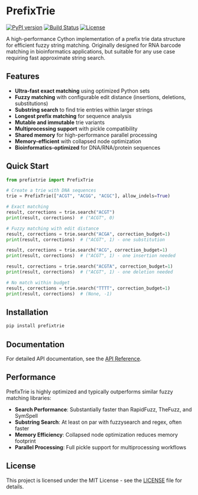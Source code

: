 # PrefixTrie

[![PyPI version](https://img.shields.io/pypi/v/prefixtrie.svg)](https://pypi.org/project/prefixtrie/)
[![Build Status](https://img.shields.io/github/actions/workflow/status/austinv11/PrefixTrie/ci.yml?branch=master)](https://github.com/austinv11/PrefixTrie/actions)
[![License](https://img.shields.io/github/license/austinv11/PrefixTrie.svg)](https://github.com/austinv11/PrefixTrie/blob/master/LICENSE)

A high-performance Cython implementation of a prefix trie data structure for efficient fuzzy string matching. Originally designed for RNA barcode matching in bioinformatics applications, but suitable for any use case requiring fast approximate string search.

## Features

- **Ultra-fast exact matching** using optimized Python sets
- **Fuzzy matching** with configurable edit distance (insertions, deletions, substitutions)
- **Substring search** to find trie entries within larger strings
- **Longest prefix matching** for sequence analysis
- **Mutable and immutable** trie variants
- **Multiprocessing support** with pickle compatibility
- **Shared memory** for high-performance parallel processing
- **Memory-efficient** with collapsed node optimization
- **Bioinformatics-optimized** for DNA/RNA/protein sequences

## Quick Start

```python
from prefixtrie import PrefixTrie

# Create a trie with DNA sequences
trie = PrefixTrie(["ACGT", "ACGG", "ACGC"], allow_indels=True)

# Exact matching
result, corrections = trie.search("ACGT")
print(result, corrections)  # ("ACGT", 0)

# Fuzzy matching with edit distance
result, corrections = trie.search("ACGA", correction_budget=1)
print(result, corrections)  # ("ACGT", 1) - one substitution

result, corrections = trie.search("ACG", correction_budget=1)
print(result, corrections)  # ("ACGT", 1) - one insertion needed

result, corrections = trie.search("ACGTA", correction_budget=1)
print(result, corrections)  # ("ACGT", 1) - one deletion needed

# No match within budget
result, corrections = trie.search("TTTT", correction_budget=1)
print(result, corrections)  # (None, -1)
```

## Installation

```bash
pip install prefixtrie
```

## Documentation

For detailed API documentation, see the [API Reference](reference.md).

## Performance

PrefixTrie is highly optimized and typically outperforms similar fuzzy matching libraries:

- **Search Performance**: Substantially faster than RapidFuzz, TheFuzz, and SymSpell
- **Substring Search**: At least on par with fuzzysearch and regex, often faster
- **Memory Efficiency**: Collapsed node optimization reduces memory footprint
- **Parallel Processing**: Full pickle support for multiprocessing workflows

## License

This project is licensed under the MIT License - see the [LICENSE](https://github.com/austinv11/PrefixTrie/blob/master/LICENSE) file for details.
